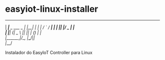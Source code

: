 # easyiot-linux-installer

  _____                ___    _____ 
 | ____|__ _ ___ _   _|_ _|__|_   _|
 |  _| / _` / __| | | || |/ _ \| |  
 | |__| (_| \__ \ |_| || | (_) | |  
 |_____\__,_|___/\__, |___\___/|_|  
                 |___/              

Instalador do EasyIoT Controller para Linux
